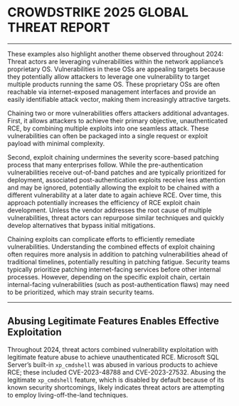 # CROWDSTRIKE 2025 GLOBAL THREAT REPORT

---

These examples also highlight another theme observed throughout 2024:  
Threat actors are leveraging vulnerabilities within the network appliance’s proprietary OS. Vulnerabilities in these OSs are appealing targets because they potentially allow attackers to leverage one vulnerability to target multiple products running the same OS. These proprietary OSs are often reachable via internet-exposed management interfaces and provide an easily identifiable attack vector, making them increasingly attractive targets.

Chaining two or more vulnerabilities offers attackers additional advantages. First, it allows attackers to achieve their primary objective, unauthenticated RCE, by combining multiple exploits into one seamless attack. These vulnerabilities can often be packaged into a single request or exploit payload with minimal complexity.

Second, exploit chaining undermines the severity score-based patching process that many enterprises follow. While the pre-authentication vulnerabilities receive out-of-band patches and are typically prioritized for deployment, associated post-authentication exploits receive less attention and may be ignored, potentially allowing the exploit to be chained with a different vulnerability at a later date to again achieve RCE. Over time, this approach potentially increases the efficiency of RCE exploit chain development. Unless the vendor addresses the root cause of multiple vulnerabilities, threat actors can repurpose similar techniques and quickly develop alternatives that bypass initial mitigations.

Chaining exploits can complicate efforts to efficiently remediate vulnerabilities. Understanding the combined effects of exploit chaining often requires more analysis in addition to patching vulnerabilities ahead of traditional timelines, potentially resulting in patching fatigue. Security teams typically prioritize patching internet-facing services before other internal processes. However, depending on the specific exploit chain, certain internal-facing vulnerabilities (such as post-authentication flaws) may need to be prioritized, which may strain security teams.

---

## Abusing Legitimate Features Enables Effective Exploitation

Throughout 2024, threat actors combined vulnerability exploitation with legitimate feature abuse to achieve unauthenticated RCE. Microsoft SQL Server’s built-in `xp_cmdshell` was abused in various products to achieve RCE; these included CVE-2023-48788 and CVE-2023-27532. Abusing the legitimate `xp_cmdshell` feature, which is disabled by default because of its known security shortcomings, likely indicates threat actors are attempting to employ living-off-the-land techniques.